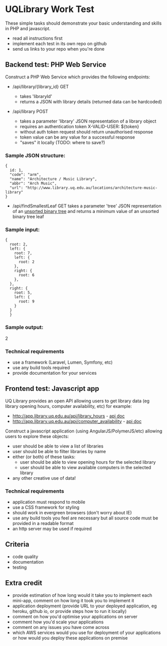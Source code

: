 # UQLibrary Work Test

These simple tasks should demonstrate your basic understanding and skills in PHP and javascript.

- read all instructions first
- implement each test in its own repo on github
- send us links to your repo when you're done

## Backend test: PHP Web Service

Construct a PHP Web Service which provides the following endpoints:

- /api/library/{library_id} GET 
  - takes 'libraryId'
  - returns a JSON with library details (returned data can be hardcoded)
  
- /api/library POST 
  - takes a parameter 'library' JSON representation of a library object 
  - requires an authentication token X-VALID-USER: ${token} 
  - without auth token request should return unauthorised response
  - token value can be any value for a successful response  
  - "saves" it locally (TODO: where to save?)
     
### Sample JSON structure:
```
{
  id: 1,
  "code": "arm",
  "name": "Architecture / Music Library",
  "abbr": "Arch Music",
  "url": "http://www.library.uq.edu.au/locations/architecture-music-library"
}
```

- /api/findSmallestLeaf GET takes a parameter 'tree' JSON representation of an [unsorted binary tree](https://en.wikipedia.org/wiki/Binary_tree)
 and returns a minimum value of an unsorted binary tree leaf

### Sample input:
```
{
  root: 2,
  left: {
    root: 7,
    left: {
      root: 2
    },
    right: {
      root: 6
    },
  },
  right: {
    root: 5,
    left: {
      root: 9
    }
  }
  }
```

### Sample output:
2


### Technical requirements
- use a framework (Laravel, Lumen, Symfony, etc) 
- use any build tools required
- provide documentation for your services


## Frontend test: Javascript app

UQ Library provides an open API allowing users to get library data (eg library opening hours, computer availability, etc) for example:
 - http://app.library.uq.edu.au/api/library_hours - [api doc](https://github.com/uqlibrary/work-test/blob/master/api/library_hours.md)
 - http://app.library.uq.edu.au/api/computer_availability - [api doc](https://github.com/uqlibrary/work-test/blob/master/api/computers_availability.md)
 
Construct a javascript application (using AngularJS/PolymerJS/etc) allowing users to explore these objects:
- user should be able to view a list of libraries 
- user should be able to filter libraries by name
- either (or both) of these tasks:
  - user should be able to view opening hours for the selected library
  - user should be able to view available computers in the selected library 
- any other creative use of data!

### Technical requirements

- application must respond to mobile
- use a CSS framework for styling 
- should work in evergreen browsers (don't worry about IE)
- use any build tools you feel are necessary but all source code must be provided in a readable format
- an http server may be used if required

## Criteria

- code quality
- documentation
- testing

## Extra credit

- provide estimation of how long would it take you to implement each mini-app, comment on how long it took you to implement it
- application deployment (provide URL to your deployed application, eg heroku, github io, or provide steps how to run it locally)
- comment on how you'd optimise your applications on server
- comment how you'd scale your applications
- comment on any issues you have come across
- which AWS services would you use for deployment of your applications or how would you deploy these applications on premise 
 


